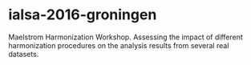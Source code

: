 # ialsa-2016-groningen 
Maelstrom Harmonization Workshop. Assessing the impact of different harmonization procedures on the analysis results from several real datasets.
  